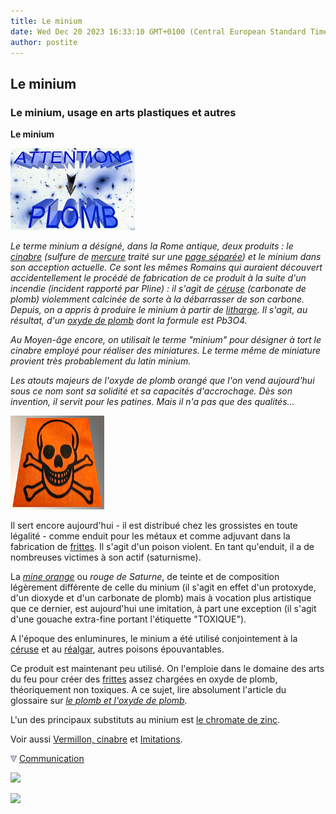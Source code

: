 ```yaml
---
title: Le minium
date: Wed Dec 20 2023 16:33:10 GMT+0100 (Central European Standard Time)
author: postite
---
```


## Le minium
### Le minium, usage en arts plastiques et autres
 **Le minium**  

![](images/attentionplomb.jpg)

_Le terme minium a désigné, dans la Rome antique, deux produits : le [cinabre](vermillons-2.html) (sulfure de [mercure](annexe1.html#hg) traité sur une [page séparée](vermillons-2.html)) et le minium dans son acception actuelle. Ce sont les mêmes Romains qui auraient découvert accidentellement le procédé de fabrication de ce produit à la suite d'un incendie (incident rapporté par Pline) : il s'agit de [céruse](ceruse.html) (carbonate de plomb) violemment calcinée de sorte à la débarrasser de son carbone. Depuis, on a appris à produire le minium à partir de [litharge](l.html). Il s'agit, au résultat, d'un [oxyde de plomb](plomb.html) dont la formule est Pb3O4._

_Au Moyen-âge encore, on utilisait le terme "minium" pour désigner à tort le cinabre employé pour réaliser des miniatures. Le terme même de miniature provient très probablement du latin minium._

_Les atouts majeurs de l'oxyde de plomb orangé que l'on vend aujourd'hui sous ce nom sont sa solidité et sa capacités d'accrochage. Dès son invention, il servit pour les patines. Mais il n'a pas que des qualités..._

![](images/toxiqueversionweb.jpg)

Il sert encore aujourd'hui - il est distribué chez les grossistes en toute légalité - comme enduit pour les métaux et comme adjuvant dans la fabrication de [frittes](fritte.html). Il s'agit d'un poison violent. En tant qu'enduit, il a de nombreuses victimes à son actif (saturnisme). 

La [_mine orange_](imitations.html#mineorange) ou _rouge de Saturne_, de teinte et de composition légèrement différente de celle du minium (il s'agit en effet d'un protoxyde, d'un dioxyde et d'un carbonate de plomb) mais à vocation plus artistique que ce dernier, est aujourd'hui une imitation, à part une exception (il s'agit d'une gouache extra-fine portant l'étiquette "TOXIQUE").

A l'époque des enluminures, le minium a été utilisé conjointement à la [céruse](ceruse.html) et au [réalgar](realgar.html), autres poisons épouvantables.

Ce produit est maintenant peu utilisé. On l'emploie dans le domaine des arts du feu pour créer des [frittes](fritte.html) assez chargées en oxyde de plomb, théoriquement non toxiques. A ce sujet, lire absolument l'article du glossaire sur _[le plomb et l'oxyde de plomb](plomb.html)._

L'un des principaux substituts au minium est [le chromate de zinc](zinc.html#chromatedezinc).

Voir aussi [Vermillon, cinabre](vermillons-2.html) et [Imitations](imitations.html).



![](images/flechebas.gif) [Communication](http://www.artrealite.com/annonceurs.htm) 

[![](https://cbonvin.fr/sites/regie.artrealite.com/visuels/campagne1.png)](index-2.html#20131014)

![](https://cbonvin.fr/sites/regie.artrealite.com/visuels/campagne2.png)